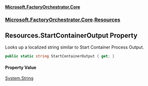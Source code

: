 #### [Microsoft.FactoryOrchestrator.Core](./Microsoft-FactoryOrchestrator-Core.md 'Microsoft.FactoryOrchestrator.Core')
### [Microsoft.FactoryOrchestrator.Core](./Microsoft-FactoryOrchestrator-Core.md 'Microsoft.FactoryOrchestrator.Core').[Resources](./Microsoft-FactoryOrchestrator-Core-Resources.md 'Microsoft.FactoryOrchestrator.Core.Resources')
## Resources.StartContainerOutput Property
Looks up a localized string similar to Start Container Process Output.  
```csharp
public static string StartContainerOutput { get; }
```
#### Property Value
[System.String](https://docs.microsoft.com/en-us/dotnet/api/System.String 'System.String')  
